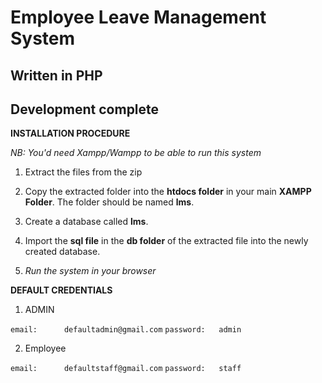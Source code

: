 # Employee Leave Management System

## Written in PHP 
## Development complete


**INSTALLATION PROCEDURE**

*NB: You'd need Xampp/Wampp to be able to run this system*

1. Extract the files from the zip

2. Copy the extracted folder into the **htdocs folder** in your main **XAMPP Folder**. The folder should be named **lms**.

3. Create a database called **lms**.

4. Import the **sql file** in the **db folder** of the extracted file into the newly created database.

5. *Run the system in your browser*


**DEFAULT CREDENTIALS**
1. ADMIN

`email:      defaultadmin@gmail.com`
`password:   admin`


2. Employee

`email:      defaultstaff@gmail.com`
`password:   staff`


